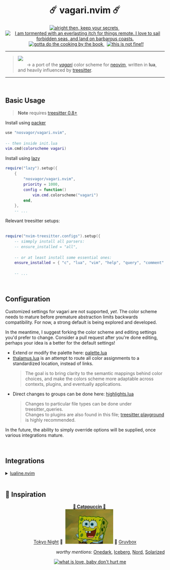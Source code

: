 <!-- ☄️  Heading {{{ -->
<h1 align="center">
   ☄️ vagari.nvim ☄️
</h1>

<p align="center">
<a href="https://github.com/nosvagor/vagari.nvim/discussions">
    <img
        src="https://img.shields.io/github/discussions/nosvagor/vagari.nvim?color=7492ef&logo=github&labelColor=222536&logoColor=4a6be3&style=for-the-badge"
        title="alright then, keep your secrets"
    >
</a>
&nbsp;
<a href="https://github.com/nosvagor/vagari.nvim/network/members">
    <img
        src="https://img.shields.io/github/forks/nosvagor/vagari.nvim?color=a188df&logo=git&labelColor=222536&logoColor=7f61cd&style=for-the-badge"
        title="I am tormented with an everlasting itch for things remote. I love to sail forbidden seas, and land on barbarous coasts."
    >
</a>
&nbsp;
<a href="https://github.com/nosvagor/vagari.nvim/contributors">
    <img
        src="https://img.shields.io/github/contributors/nosvagor/vagari.nvim?color=85ba6d&logo=gitea&labelColor=222536&logoColor=48a95b&style=for-the-badge"
        title="gotta do the cooking by the book"
    >
</a>
&nbsp;
<a href="https://github.com/nosvagor/vagari.nvim/issues">
    <img
        src="https://img.shields.io/github/issues/nosvagor/vagari.nvim?color=f8b486&logo=fireship&labelColor=222536&logoColor=ea834b&style=for-the-badge"
        title="this is not fine!!"
    >
</a>
</p>

<hr>
<blockquote>
    <img src="https://img.shields.io/static/v1?color=aeb9f8&logo=neovim&labelColor=222536&logoColor=aeb9f8&style=flat&message=βeta (0.4)&label=vagari.nvim"><br>
    &emsp;&emsp;&rarr; a port of the <a href="https://github.com/nosvagor/vagari"><i>vagari</i></a> color
    scheme for <a href="https://github.com/neovim/neovim#--documentation-chat">neovim</a>,
    written in <b>lua</b>, and heavily influenced by <a href="https://github.com/nvim-treesitter/nvim-treesitter#nvim-treesitter">treesitter</a>.
</blockquote>
<hr>
<!-- }}} --->

<br>

## Basic Usage

> **Note** requires [treesitter 0.8+](https://github.com/nvim-treesitter/nvim-treesitter)

Install using [packer](https://github.com/wbthomason/packer.nvim#packernvim)

```lua
use "nosvagor/vagari.nvim",

-- then inside init.lua
vim.cmd(colorscheme vagari)
```
Install using [lazy](https://github.com/folke/lazy.nvim#-lazynvim)

```lua
require("lazy").setup({
    {
        "nosvagor/vagari.nvim",
        priority = 1000,
        config = function()
            vim.cmd.colorscheme("vagari")
        end,
    },
    -- ...
```

Relevant treesitter setups:
```lua

require("nvim-treesitter.configs").setup({
    -- simmply install all parsers:
	-- ensure_installed = "all",

    -- or at least install some essential ones:
    ensure_installed = { "c", "lua", "vim", "help", "query", "comment" }, -- https://github.com/nvim-treesitter/nvim-treesitter/blob/master/lua/nvim-treesitter/parsers.lua

    -- ...

```

<br>


## Configuration

Customized settings for vagari are not supported, <i>yet</i>. The color scheme
needs to mature before premature abstraction limits backwards
compatibility. For now, a strong default is being explored and developed.

In the meantime, I suggest forking the color scheme and editing settings you'd
prefer to change. Consider a pull request after you're done editing, perhaps
your idea is a better for the default settings!

- Extend or modify the palette here: [palette.lua](https://github.com/nosvagor/vagari.nvim/blob/main/lua/vagari/palette.lua)
- [thalamus.lua](https://github.com/nosvagor/vagari.nvim/blob/main/lua/vagari/thalamus.lua)
  is an attempt to route all color assignments to a standardized location, instead of links.
    > The goal is to bring clarity to the semantic mappings behind color choices,
    > and make the colors scheme more adaptable across contexts, plugins, and eventually applications.
- Direct changes to groups can be done here: [highlights.lua](https://github.com/nosvagor/vagari.nvim/blob/main/lua/vagari/highlights.lua)
    > Changes to particular file types can be done under treesitter_queries. <br>
    > Changes to plugins are also found in this file; [treesitter playground](https://github.com/nvim-treesitter/playground#neovim-treesitter-playground) is highly recommended.

In the future, the ability to simply override options will be supplied, once
various integrations mature.

<br>

## Integrations

<details closed>
    <summary>
       <a href="https://github.com/nvim-lualine/lualine.nvim#lualinenvim">lualine.nvim</a>
    </summary>

```lua
require('lualine').setup {
    options = {
        theme = "vagari"
        -- ... the rest of your lualine config
    }
}
```

Or import edit the theme table directly
([lua/lualine/themes/vagari.lua](https://github.com/nosvagor/vagari.nvim/blob/main/lua/lualine/themes/vagari.lua)):
```lua
local p = require("vagari.palette")

local custom_vagari = {
	normal = {
		a = { bg = p.blu_2, fg = p.drk_0 },
		b = { fg = p.blu_2, bg = p.glc_1 },
		c = { fg = p.glc_4, bg = p.drk_0 },
	},
	insert = {
		a = { bg = p.grn_2, fg = p.drk_0 },
		b = { fg = p.grn_2, bg = p.glc_1 },
	},
	command = {
		a = { bg = p.orn_2, fg = p.drk_0 },
		b = { fg = p.orn_3, bg = p.glc_1 },
	},
	visual = {
		a = { bg = p.prp_2, fg = p.drk_0 },
		b = { fg = p.prp_2, bg = p.glc_1 },
	},
	replace = {
		a = { bg = p.emr_2, fg = p.drk_0 },
		b = { fg = p.emr_2, bg = p.glc_1 },
	},
	-- inactive = { -- TODO: (inactive color config not tested)
	-- 	a = {},
	-- 	b = {},
	-- 	c = {},
	-- },
}

require('lualine').setup {
    options = {
        theme = custom_vagari
        -- ... the rest of your lualine config
    }
}
```

Or, if you have custom modules, e.g.:

```lua
local p = require("vagari.palette")

local filename = {
    "filename",
    file_status = true,
    path = 0,
    icon = "",
    symbols = {
        modified = "🞊",
        readonly = "",
        unnamed = "名前?",
    },
    color = function()
        local mode_color = {
            n = p.blu_4,
            i = p.grn_4,
            v = p.prp_4,
            V = p.prp_4,
            c = p.orn_4,
            R = p.emr_4,
            s = p.cyn_4,
            S = p.cyn_4,
            [""] = p.prp_4,
        }
        return { fg = mode_color[vim.fn.mode()] }
    end,
}

require('lualine').setup {
    -- ...
	sections = {
		lualine_a = { mode }, -- mode is customized in this example
		lualine_b = { branch, filename }, -- so is branch
    -- ...
}
```
</details>

<br>

<h2>
 🌈 Inspiration
</h2>

<p align="center">
    &emsp;&emsp;<a href="https://github.com/catppuccin/catppuccin"><strong>🥇 Catppuccin 🥇</strong></a>
    <br>
    <a href="https://github.com/folke/tokyonight.nvim">Tokyo Night</a>&nbsp;🥈&nbsp;
    <img src="https://github.com/nosvagor/vagari/blob/main/share/gifs/inspiration.gif?raw=true"
        title="nothing is original" width=30%>
    🥉 <a href="https://github.com/ellisonleao/gruvbox.nvim">Gruvbox</a>
</p>
<p align="right">
    <em>worthy mentions</em>:
    <a href="https://github.com/navarasu/onedark.nvim">Onedark</a>,
    <a href="https://cocopon.github.io/iceberg.vim/">Iceberg</a>,
    <a href="https://www.nordtheme.com/">Nord</a>,
    <a href="https://ethanschoonover.com/solarized/">Solarized</a>
</p>
<p align="center">
    &emsp;&emsp;
    <a href="https://github.com/nosvagor/vagari.nvim/stargazers">
        <img
            src="https://img.shields.io/github/stars/nosvagor/vagari.nvim?color=f5c069&logo=apachespark&labelColor=222536&logoColor=f5b855&style=for-the-badge"
            title="what is love, baby don't hurt me"
        >
    </a>
</p>
